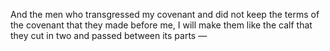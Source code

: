 And the men who transgressed my covenant and did not keep the terms of the covenant that they made before me, I will make them like the calf that they cut in two and passed between its parts —
